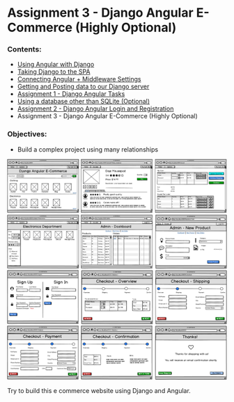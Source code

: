 # Assignment 3 - Django Angular E-Commerce (Highly Optional)

### Contents:
* [Using Angular with Django](https://github.com/wgoode3/djangular/blob/master/page1.md)
* [Taking Django to the SPA](https://github.com/wgoode3/djangular/blob/master/page2.md)
* [Connecting Angular + Middleware Settings](https://github.com/wgoode3/djangular/blob/master/page3.md)
* [Getting and Posting data to our Django server](https://github.com/wgoode3/djangular/blob/master/page4.md)
* [Assignment 1 - Django Angular Tasks](https://github.com/wgoode3/djangular/blob/master/page5.md)
* [Using a database other than SQLite (Optional)](https://github.com/wgoode3/djangular/blob/master/page6.md)
* [Assignment 2 - Django Angular Login and Registration](https://github.com/wgoode3/djangular/blob/master/page7.md)
* Assignment 3 - Django Angular E-Commerce (Highly Optional)

### Objectives:
* Build a complex project using many relationships

<img src="https://raw.githubusercontent.com/wgoode3/djangular/master/assets/assignment3.png" alt="wireframe">

Try to build this e commerce website using Django and Angular.